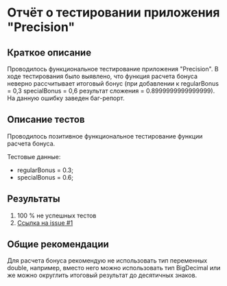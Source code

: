 # Отчёт о тестировании приложения "Precision"

## Краткое описание

Проводилось функциональное тестирование приложения "Precision". В ходе тестирования было выявлено, что функция расчета бонуса неверно рассчитывает итоговый бонус (при добавлении к regularBonus = 0,3 specialBonus = 0,6 результат сложения  = 0.8999999999999999). На данную ошибку заведен баг-репорт.

## Описание тестов

Проводилось позитивное функциональное тестирование функции расчета бонуса.

Тестовые данные:

* regularBonus = 0.3;
* specialBonus = 0.6;

## Результаты

1. 100 % не успешных тестов
2. [Ссылка на issue #1](https://github.com/Sviridova-Olga/JavaQA_Task_2.1_Precision/issues/1)

## Общие рекомендации

Для расчета бонуса рекомендую не использовать тип переменных double, например, вместо него можно использовать тип BigDecimal или же можно округлить итоговый результат до десятичных знаков.
